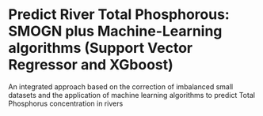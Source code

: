 # Predict River Total Phosphorous: SMOGN plus Machine-Learning algorithms (Support Vector Regressor and XGboost)
An integrated approach based on the correction of imbalanced small datasets and the application of machine learning algorithms to predict Total Phosphorus concentration in rivers


